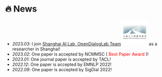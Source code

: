# 🔥 News
- *2023.03*: I join [Shanghai AI Lab, OpenDialogLab Team](https://www.shlab.org.cn/) <img src='./images/shlab-icon.png' style='width: 6em;'> as a researcher in Shanghai!
- *2023.02*: One paper is accepted by NCMMSC (<font color="red"> Best Paper Award </font>)!
- *2023.01*: One journal paper is accepted by TACL!
- *2022.12*: One paper is accepted by EMNLP 2022!
- *2022.09*: One paper is accepted by SigDial 2022!